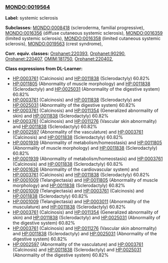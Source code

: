 
### [MONDO:0019564](http://purl.obolibrary.org/obo/MONDO_0019564)
**Label:** systemic sclerosis

**Subclasses:** [MONDO:0008418](http://purl.obolibrary.org/obo/MONDO_0008418) (scleroderma, familial progressive), [MONDO:0016356](http://purl.obolibrary.org/obo/MONDO_0016356) (diffuse cutaneous systemic sclerosis), [MONDO:0016359](http://purl.obolibrary.org/obo/MONDO_0016359) (limited systemic sclerosis), [MONDO:0016358](http://purl.obolibrary.org/obo/MONDO_0016358) (limited cutaneous systemic sclerosis), [MONDO:0019563](http://purl.obolibrary.org/obo/MONDO_0019563) (crest syndrome), 

**Corr. equiv. classes:** [Orphanet:220393](http://www.orpha.net/ORDO/Orphanet_220393), [Orphanet:90290](http://www.orpha.net/ORDO/Orphanet_90290), [Orphanet:220407](http://www.orpha.net/ORDO/Orphanet_220407), [OMIM:181750](http://purl.obolibrary.org/obo/OMIM_181750), [Orphanet:220402](http://www.orpha.net/ORDO/Orphanet_220402), 

**Class expressions from DL-Learner:**

- [HP:0003761](http://purl.obolibrary.org/obo/HP_0003761) (Calcinosis) and [HP:0011838](http://purl.obolibrary.org/obo/HP_0011838) (Sclerodactyly) 60.82%
- [HP:0011805](http://purl.obolibrary.org/obo/HP_0011805) (Abnormality of muscle morphology) and [HP:0011838](http://purl.obolibrary.org/obo/HP_0011838) (Sclerodactyly) and [HP:0025031](http://purl.obolibrary.org/obo/HP_0025031) (Abnormality of the digestive system) 60.82%
- [HP:0003761](http://purl.obolibrary.org/obo/HP_0003761) (Calcinosis) and [HP:0011838](http://purl.obolibrary.org/obo/HP_0011838) (Sclerodactyly) and [HP:0025031](http://purl.obolibrary.org/obo/HP_0025031) (Abnormality of the digestive system) 60.82%
- [HP:0003761](http://purl.obolibrary.org/obo/HP_0003761) (Calcinosis) and [HP:0011354](http://purl.obolibrary.org/obo/HP_0011354) (Generalized abnormality of skin) and [HP:0011838](http://purl.obolibrary.org/obo/HP_0011838) (Sclerodactyly) 60.82%
- [HP:0003761](http://purl.obolibrary.org/obo/HP_0003761) (Calcinosis) and [HP:0011276](http://purl.obolibrary.org/obo/HP_0011276) (Vascular skin abnormality) and [HP:0011838](http://purl.obolibrary.org/obo/HP_0011838) (Sclerodactyly) 60.82%
- [HP:0002597](http://purl.obolibrary.org/obo/HP_0002597) (Abnormality of the vasculature) and [HP:0003761](http://purl.obolibrary.org/obo/HP_0003761) (Calcinosis) and [HP:0011838](http://purl.obolibrary.org/obo/HP_0011838) (Sclerodactyly) 60.82%
- [HP:0001939](http://purl.obolibrary.org/obo/HP_0001939) (Abnormality of metabolism/homeostasis) and [HP:0011805](http://purl.obolibrary.org/obo/HP_0011805) (Abnormality of muscle morphology) and [HP:0011838](http://purl.obolibrary.org/obo/HP_0011838) (Sclerodactyly) 60.82%
- [HP:0001939](http://purl.obolibrary.org/obo/HP_0001939) (Abnormality of metabolism/homeostasis) and [HP:0003761](http://purl.obolibrary.org/obo/HP_0003761) (Calcinosis) and [HP:0011838](http://purl.obolibrary.org/obo/HP_0011838) (Sclerodactyly) 60.82%
- [HP:0001626](http://purl.obolibrary.org/obo/HP_0001626) (Abnormality of the cardiovascular system) and [HP:0003761](http://purl.obolibrary.org/obo/HP_0003761) (Calcinosis) and [HP:0011838](http://purl.obolibrary.org/obo/HP_0011838) (Sclerodactyly) 60.82%
- [HP:0001009](http://purl.obolibrary.org/obo/HP_0001009) (Telangiectasia) and [HP:0011805](http://purl.obolibrary.org/obo/HP_0011805) (Abnormality of muscle morphology) and [HP:0011838](http://purl.obolibrary.org/obo/HP_0011838) (Sclerodactyly) 60.82%
- [HP:0001009](http://purl.obolibrary.org/obo/HP_0001009) (Telangiectasia) and [HP:0003761](http://purl.obolibrary.org/obo/HP_0003761) (Calcinosis) and [HP:0011838](http://purl.obolibrary.org/obo/HP_0011838) (Sclerodactyly) 60.82%
- [HP:0001009](http://purl.obolibrary.org/obo/HP_0001009) (Telangiectasia) and [HP:0003011](http://purl.obolibrary.org/obo/HP_0003011) (Abnormality of the musculature) and [HP:0011838](http://purl.obolibrary.org/obo/HP_0011838) (Sclerodactyly) 60.82%
- [HP:0003761](http://purl.obolibrary.org/obo/HP_0003761) (Calcinosis) and [HP:0011354](http://purl.obolibrary.org/obo/HP_0011354) (Generalized abnormality of skin) and [HP:0011838](http://purl.obolibrary.org/obo/HP_0011838) (Sclerodactyly) and [HP:0025031](http://purl.obolibrary.org/obo/HP_0025031) (Abnormality of the digestive system) 60.82%
- [HP:0003761](http://purl.obolibrary.org/obo/HP_0003761) (Calcinosis) and [HP:0011276](http://purl.obolibrary.org/obo/HP_0011276) (Vascular skin abnormality) and [HP:0011838](http://purl.obolibrary.org/obo/HP_0011838) (Sclerodactyly) and [HP:0025031](http://purl.obolibrary.org/obo/HP_0025031) (Abnormality of the digestive system) 60.82%
- [HP:0002597](http://purl.obolibrary.org/obo/HP_0002597) (Abnormality of the vasculature) and [HP:0003761](http://purl.obolibrary.org/obo/HP_0003761) (Calcinosis) and [HP:0011838](http://purl.obolibrary.org/obo/HP_0011838) (Sclerodactyly) and [HP:0025031](http://purl.obolibrary.org/obo/HP_0025031) (Abnormality of the digestive system) 60.82%


